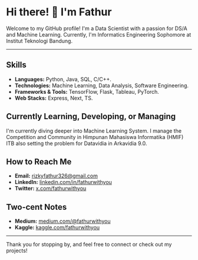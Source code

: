 # Hi there! 👋 I'm Fathur

Welcome to my GitHub profile! I'm a Data Scientist with a passion for DS/A and Machine Learning. Currently, I'm Informatics Engineering Sophomore at Institut Teknologi Bandung.

---

## Skills
- **Languages:** Python, Java, SQL, C/C++.
- **Technologies:** Machine Learning, Data Analysis, Software Engineering.
- **Frameworks & Tools:** TensorFlow, Flask, Tableau, PyTorch.
- **Web Stacks:** Express, Next, TS.

## Currently Learning, Developing, or Managing
I'm currently diving deeper into Machine Learning System. I manage the Competition and Community in Himpunan Mahasiswa Informatika (HMIF) ITB also setting the problem for Datavidia in Arkavidia 9.0.

## How to Reach Me
- **Email:** rizkyfathur326@gmail.com
- **LinkedIn:** [linkedin.com/in/fathurwithyou](https://www.linkedin.com/in/fathurwithyou/)
- **Twitter:** [x.com/fathurwithyou](https://x.com/fathurwithyou)

## Two-cent Notes
 - **Medium:** [medium.com/@fathurwithyou](https://www.linkedin.com/in/fathurwithyou/)
 - **Kaggle:** [kaggle.com/fathurwithyou](https://www.kaggle.com/fathurwithyou)

---

Thank you for stopping by, and feel free to connect or check out my projects!
